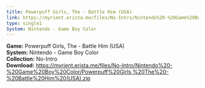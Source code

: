 ```yaml
---
title: Powerpuff Girls, The - Battle Him (USA)
link: https://myrient.erista.me/files/No-Intro/Nintendo%20-%20Game%20Boy%20Color/Powerpuff%20Girls,%20The%20-%20Battle%20Him%20(USA).zip
type: single1
System: Nintendo - Game Boy Color
---
```

<b>Game:</b> Powerpuff Girls, The - Battle Him (USA)<br>
<b>System:</b> Nintendo - Game Boy Color<br>
<b>Collection:</b> No-Intro<br>
<b>Download:</b> https://myrient.erista.me/files/No-Intro/Nintendo%20-%20Game%20Boy%20Color/Powerpuff%20Girls,%20The%20-%20Battle%20Him%20(USA).zip